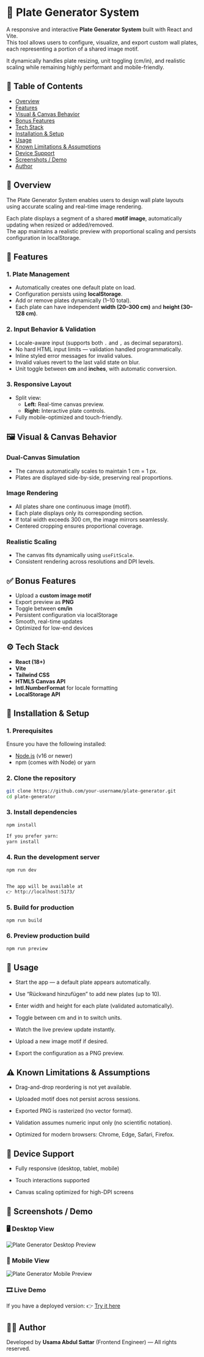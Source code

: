 # 🧩 Plate Generator System

A responsive and interactive **Plate Generator System** built with React and Vite.  
This tool allows users to configure, visualize, and export custom wall plates, each representing a portion of a shared image motif.

It dynamically handles plate resizing, unit toggling (cm/in), and realistic scaling while remaining highly performant and mobile-friendly.

## 📖 Table of Contents

- [Overview](#overview)
- [Features](#features)
- [Visual & Canvas Behavior](#visual--canvas-behavior)
- [Bonus Features](#bonus-features)
- [Tech Stack](#tech-stack)
- [Installation & Setup](#installation--setup)
- [Usage](#usage)
- [Known Limitations & Assumptions](#known-limitations--assumptions)
- [Device Support](#device-support)
- [Screenshots / Demo](#screenshots--demo)
- [Author](#author)

<a name="overview"></a>

## 🧩 Overview

The Plate Generator System enables users to design wall plate layouts using accurate scaling and real-time image rendering.

Each plate displays a segment of a shared **motif image**, automatically updating when resized or added/removed.  
The app maintains a realistic preview with proportional scaling and persists configuration in localStorage.

<a name="features"></a>

## 🧰 Features

### 1. Plate Management

- Automatically creates one default plate on load.
- Configuration persists using **localStorage**.
- Add or remove plates dynamically (1–10 total).
- Each plate can have independent **width (20–300 cm)** and **height (30–128 cm)**.

### 2. Input Behavior & Validation

- Locale-aware input (supports both `.` and `,` as decimal separators).
- No hard HTML input limits — validation handled programmatically.
- Inline styled error messages for invalid values.
- Invalid values revert to the last valid state on blur.
- Unit toggle between **cm** and **inches**, with automatic conversion.

### 3. Responsive Layout

- Split view:
  - **Left:** Real-time canvas preview.
  - **Right:** Interactive plate controls.
- Fully mobile-optimized and touch-friendly.

<a name="visual--canvas-behavior"></a>

## 🖼️ Visual & Canvas Behavior

### Dual-Canvas Simulation

- The canvas automatically scales to maintain 1 cm = 1 px.
- Plates are displayed side-by-side, preserving real proportions.

### Image Rendering

- All plates share one continuous image (motif).
- Each plate displays only its corresponding section.
- If total width exceeds 300 cm, the image mirrors seamlessly.
- Centered cropping ensures proportional coverage.

### Realistic Scaling

- The canvas fits dynamically using `useFitScale`.
- Consistent rendering across resolutions and DPI levels.

<a name="bonus-features"></a>

## ✅ Bonus Features

- Upload a **custom image motif**
- Export preview as **PNG**
- Toggle between **cm/in**
- Persistent configuration via localStorage
- Smooth, real-time updates
- Optimized for low-end devices

<a name="tech-stack"></a>

## ⚙️ Tech Stack

- **React (18+)**
- **Vite**
- **Tailwind CSS**
- **HTML5 Canvas API**
- **Intl.NumberFormat** for locale formatting
- **LocalStorage API**

<a name="installation--setup"></a>

## 🧭 Installation & Setup

### 1. Prerequisites

Ensure you have the following installed:

- [Node.js](https://nodejs.org/) (v16 or newer)
- npm (comes with Node) or yarn

### 2. Clone the repository

```bash
git clone https://github.com/your-username/plate-generator.git
cd plate-generator
```

### 3. Install dependencies

```bash
npm install

If you prefer yarn:
yarn install
```

### 4. Run the development server

```bash
npm run dev


The app will be available at
👉 http://localhost:5173/
```

### 5. Build for production

```bash
npm run build
```

### 6. Preview production build

```bash
npm run preview
```

<a name="usage"></a>

## 🚀 Usage

- Start the app — a default plate appears automatically.

- Use “Rückwand hinzufügen” to add new plates (up to 10).

- Enter width and height for each plate (validated automatically).

- Toggle between cm and in to switch units.

- Watch the live preview update instantly.

- Upload a new image motif if desired.

- Export the configuration as a PNG preview.

<a name="known-limitations--assumptions"></a>

## ⚠️ Known Limitations & Assumptions

- Drag-and-drop reordering is not yet available.

- Uploaded motif does not persist across sessions.

- Exported PNG is rasterized (no vector format).

- Validation assumes numeric input only (no scientific notation).

- Optimized for modern browsers: Chrome, Edge, Safari, Firefox.

<a name="device-support"></a>

## 📱 Device Support

- Fully responsive (desktop, tablet, mobile)

- Touch interactions supported

- Canvas scaling optimized for high-DPI screens

<a name="screenshots--demo"></a>

## 📸 Screenshots / Demo

### 🖥️ Desktop View

![Plate Generator Desktop Preview](./docs/preview-destop.png)

### 📱 Mobile View

![Plate Generator Mobile Preview](./docs/preview-mobile.png)

### 🎞️ Live Demo

If you have a deployed version:
👉 [Try it here](https://your-live-demo-link.com)

<a name="author"></a>

## 🧑‍💻 Author

Developed by **Usama Abdul Sattar** (Frontend Engineer) — All rights reserved.
